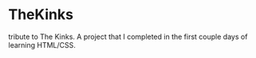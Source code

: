 # TheKinks
 tribute to The Kinks.
A project that I completed in the first couple days of learning HTML/CSS.
